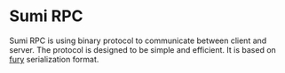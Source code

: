 # Sumi RPC

Sumi RPC is using binary protocol to communicate between client and server. The protocol is designed to be simple and efficient. It is based on [fury](https://furyio.org/) serialization format.
